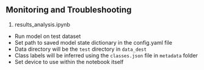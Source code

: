 ## Monitoring and Troubleshooting

1. results_analysis.ipynb
* Run model on test dataset
* Set path to saved model state dictionary in the config.yaml file
* Data directory will be the  ``test`` directory in ``data_dest``
* Class labels will be inferred using the ``classes.json`` file in ``metadata`` folder
* Set device to use within the notebook itself
